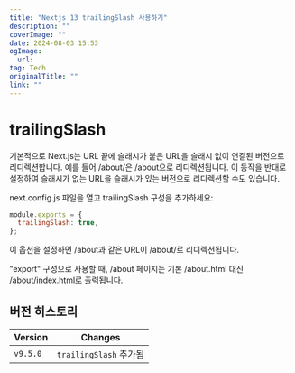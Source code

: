 ```yaml
---
title: "Nextjs 13 trailingSlash 사용하기"
description: ""
coverImage: ""
date: 2024-08-03 15:53
ogImage: 
  url: 
tag: Tech
originalTitle: ""
link: ""
---
```




# trailingSlash

기본적으로 Next.js는 URL 끝에 슬래시가 붙은 URL을 슬래시 없이 연결된 버전으로 리디렉션합니다. 예를 들어 /about/은 /about으로 리디렉션됩니다. 이 동작을 반대로 설정하여 슬래시가 없는 URL을 슬래시가 있는 버전으로 리디렉션할 수도 있습니다.

next.config.js 파일을 열고 trailingSlash 구성을 추가하세요:

```js
module.exports = {
  trailingSlash: true,
};
```

<div class="content-ad"></div>

이 옵션을 설정하면 /about과 같은 URL이 /about/로 리디렉션됩니다.

"export" 구성으로 사용할 때, /about 페이지는 기본 /about.html 대신 /about/index.html로 출력됩니다.

## 버전 히스토리

| Version  | Changes                |
| -------- | ---------------------- |
| `v9.5.0` | `trailingSlash` 추가됨 |

<div class="content-ad"></div>
